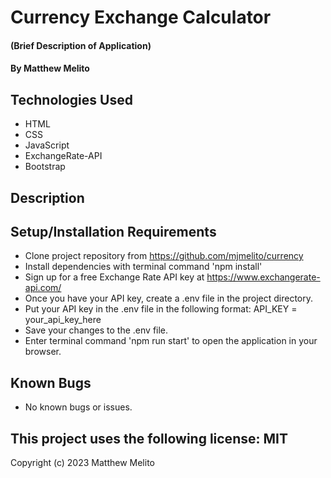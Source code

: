 # Currency Exchange Calculator

#### (Brief Description of Application)

#### By Matthew Melito

## Technologies Used

* HTML
* CSS
* JavaScript
* ExchangeRate-API
* Bootstrap

## Description

## Setup/Installation Requirements

* Clone project repository from https://github.com/mjmelito/currency
* Install dependencies with terminal command 'npm install'
* Sign up for a free Exchange Rate API key at https://www.exchangerate-api.com/
* Once you have your API key, create a .env file in the project directory.
* Put your API key in the .env file in the following format: API_KEY = your_api_key_here
* Save your changes to the .env file.
* Enter terminal command 'npm run start' to open the application in your browser.

## Known Bugs

* No known bugs or issues.

## This project uses the following license: MIT

Copyright (c) 2023 Matthew Melito